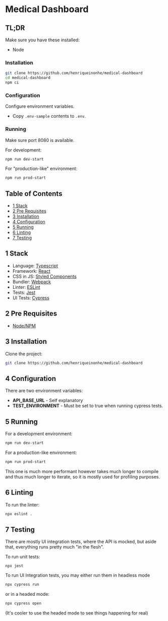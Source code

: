 # Medical Dashboard

## TL;DR 

Make sure you have these installed:

- Node

### Installation 

```sh
git clone https://github.com/henriqueinonhe/medical-dashboard
cd medical-dashboard
npm ci
```

### Configuration

Configure environment variables.

- Copy `.env-sample` contents to `.env`.

### Running

Make sure port 8080 is available.

For development:
```sh
npm run dev-start
```

For "production-like" environment:

```sh
npm run prod-start
```

## Table of Contents
- [1 Stack](#1-stack)
- [2 Pre Requisites](#2-pre-requisites)
- [3 Installation](#3-installation)
- [4 Configuration](#4-configuration)
- [5 Running](#5-running)
- [6 Linting](#6-linting)
- [7 Testing](#7-testing)


## 1 Stack


- Language: [Typescript](https://www.typescriptlang.org/)
- Framework: [React](https://reactjs.org/)
- CSS in JS: [Styled Components](https://styled-components.com/)
- Bundler: [Webpack](https://webpack.js.org/)
- Linter: [ESLint](https://eslint.org)
- Tests: [Jest](https://jestjs.io/)
- UI Tests: [Cypress](https://docs.cypress.io/)

## 2 Pre Requisites

- [Node/NPM](https://nodejs.org/en/)

## 3 Installation

Clone the project:

```sh
git clone https://github.com/henriqueinonhe/medical-dashboard
```

## 4 Configuration

There are two environment variables:

- **API_BASE_URL** - Self explanatory
- **TEST_ENVIRONMENT** - Must be set to true when running cypress tests.

## 5 Running

For a development environment:

```sh
npm run dev-start
```

For a production-like environment:

```sh
npm run prod-start
```

This one is much more performant however takes much longer to compile and thus much longer to iterate, so it is mostly used for profiling purposes.

## 6 Linting

To run the linter:
```sh
npx eslint .
```

## 7 Testing

There are mostly UI integration tests, where the API is mocked, but aside that, everything runs pretty much "in the flesh".

To run unit tests:

```
npx jest
```

To run UI Integration tests, you may either run them in headless mode

```sh
npx cypress run
```

or in a headed mode:

```sh
npx cypress open
```

(It's cooler to use the headed mode to see things happening for real)



